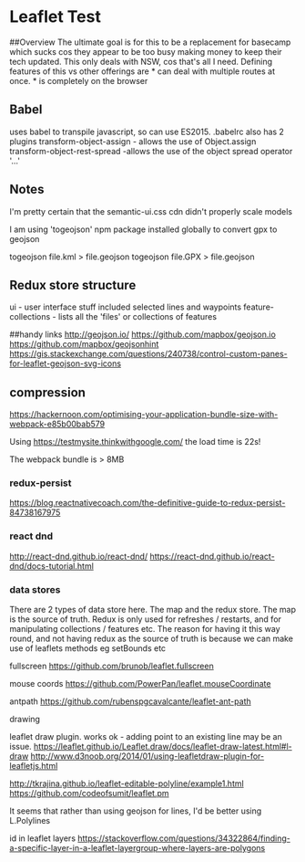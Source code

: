 # Leaflet Test

##Overview
The ultimate goal is for this to be a replacement for basecamp which sucks cos they appear to be too busy making money to
keep their tech updated.
This only deals with NSW, cos that's all I need.
Defining features of this vs other offerings are
    * can deal with multiple routes at once.
    * is completely on the browser


## Babel
uses babel to transpile javascript, so can use ES2015.  .babelrc also has 2 plugins
transform-object-assign - allows the use of Object.assign
transform-object-rest-spread -allows the use of the object spread operator '...'

## Notes
I'm pretty certain that the semantic-ui.css cdn didn't properly scale models


I am using 'togeojson' npm package installed globally to convert gpx to geojson

togeojson file.kml > file.geojson
togeojson file.GPX > file.geojson



## Redux store structure
ui - user interface stuff included selected lines and waypoints
feature-collections - lists all the 'files' or collections of features

##handy links
http://geojson.io/
https://github.com/mapbox/geojson.io
https://github.com/mapbox/geojsonhint
https://gis.stackexchange.com/questions/240738/control-custom-panes-for-leaflet-geojson-svg-icons


## compression
https://hackernoon.com/optimising-your-application-bundle-size-with-webpack-e85b00bab579

Using https://testmysite.thinkwithgoogle.com/ the load time is 22s!

The webpack bundle is > 8MB

### redux-persist
https://blog.reactnativecoach.com/the-definitive-guide-to-redux-persist-84738167975

### react dnd
http://react-dnd.github.io/react-dnd/
https://react-dnd.github.io/react-dnd/docs-tutorial.html

### data stores
There are 2 types of data store here.  The map and the redux store.
The map is the source of truth.  Redux is only used for refreshes / restarts, and for manipulating
collections / features etc.  The reason for having it this way round, and not having
redux as the source of truth is because we can make use of leaflets methods eg setBounds etc


fullscreen
https://github.com/brunob/leaflet.fullscreen

mouse coords
https://github.com/PowerPan/leaflet.mouseCoordinate

antpath
https://github.com/rubenspgcavalcante/leaflet-ant-path

drawing

leaflet draw plugin.  works ok - adding point to an existing line may be an issue.
https://leaflet.github.io/Leaflet.draw/docs/leaflet-draw-latest.html#l-draw
http://www.d3noob.org/2014/01/using-leafletdraw-plugin-for-leafletjs.html

http://tkrajina.github.io/leaflet-editable-polyline/example1.html
https://github.com/codeofsumit/leaflet.pm

It seems that rather than using geojson for lines, I'd be better using L.Polylines

id in leaflet layers
https://stackoverflow.com/questions/34322864/finding-a-specific-layer-in-a-leaflet-layergroup-where-layers-are-polygons